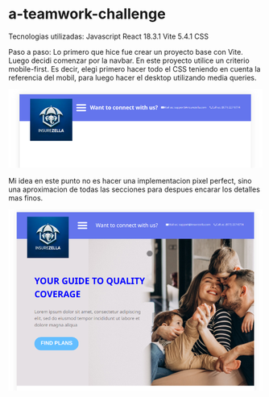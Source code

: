 # a-teamwork-challenge

Tecnologias utilizadas:
Javascript
React 18.3.1
Vite 5.4.1
CSS

Paso a paso:
Lo primero que hice fue crear un proyecto base con Vite. Luego decidi comenzar por la navbar. En este proyecto utilice un criterio mobile-first. Es decir, elegi primero hacer todo el CSS teniendo en cuenta la referencia del mobil, para luego hacer el desktop utilizando media queries.

![Navbar](readme-imgs/image.png)

Mi idea en este punto no es hacer una implementacion pixel perfect, sino una aproximacion de todas las secciones para despues encarar los detalles mas finos.

![Find plans sections](image.png)

